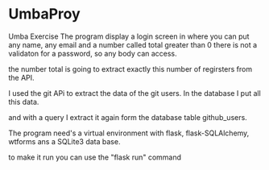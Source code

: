 # UmbaProy
Umba Exercise
The program display a login screen in where you can put any name, any email and a number called total greater than 0
there is not a validaton for a password, so any body can access. 

the number total is going to extract exactly this number of regirsters from the API.

I used the git APi to extract the data of the git users. 
In the database I put all this data. 

and with a query I extract it again form the database table  github_users.

The program need's a virtual environment with flask, flask-SQLAlchemy, wtforms ans a SQLite3 data base.

to make it run you can use the "flask run" command


